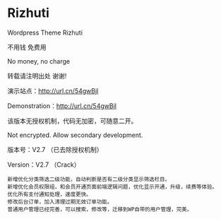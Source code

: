 # Rizhuti

Wordpress Theme Rizhuti

不用钱 免费用

No money, no charge


转载请注明出处 谢谢!



演示站点：http://url.cn/54gwBjl

Demonstration：http://url.cn/54gwBjl



该版本无授权机制，代码无加密，可随意二开。

Not encrypted. Allow secondary development.


版本号：V2.7 （已去除授权机制）

Version：V2.7  （Crack）



    新增优化分类筛选二级功能，自动判断是否有二级分类显示筛选栏目。
    新增优化会员权限组，和会员开通页面前端逻辑问题，优化显示开通，升级，续费等体验。
    优化所有支付通知处理，速度更快。
    修改后台订单，加入清理过期无效订单功能。
    普通用户管理已经完善，可以搜索，修改等，迁移到WP自带的用户管理，完美。
